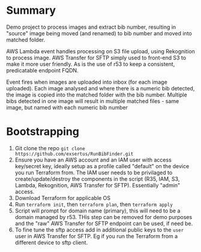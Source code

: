 # Summary
Demo project to process images and extract bib number, resulting in "source" image being moved (and renamed) to bib number and moved into matched folder.

AWS Lambda event handles processing on S3 file upload, using Rekognition to process image. 
AWS Transfer for SFTP simply used to front-end S3 to make it more user friendly. As is the use of r53 to keep a consistent, predicatable endpoint FQDN.

Event fires when images are uploaded into inbox (for each image uploaded). Each image analysed and where there is a numeric bib detected, the image is copied into the matched folder with the bib number. Multiple bibs detected in one image will result in multiple matched files - same image, but named with each numeric bib number

# Bootstrapping
1. Git clone the repo `git clone https://github.com/exsertus/RunBibFinder.git`
2. Ensure you have an AWS account and an IAM user with access key/secret key, ideally setup as a profile called "default" on the device you run Terraform from. The IAM user needs to be privilaged to create/update/destroy the components in the script (R35, IAM, S3, Lambda, Rekognition, AWS Transfer for SFTP). Essentially "admin" access.
3. Download Terraform for applicable OS
4. Run `terraform init`, then `terraform plan`, then `terraform apply`
5. Script will prompt for domain name (primary), this will need to be a domain managed by r53. THis step can be removed for demo purposes and the "raw" AWS Transfer for SFTP endpoint can be used, if need be.
6. To fine tune the sftp access add in additional public keys to the `user` user in AWS Transfer for SFTP. Eg if you run the Terraform from a different device to sftp client.

